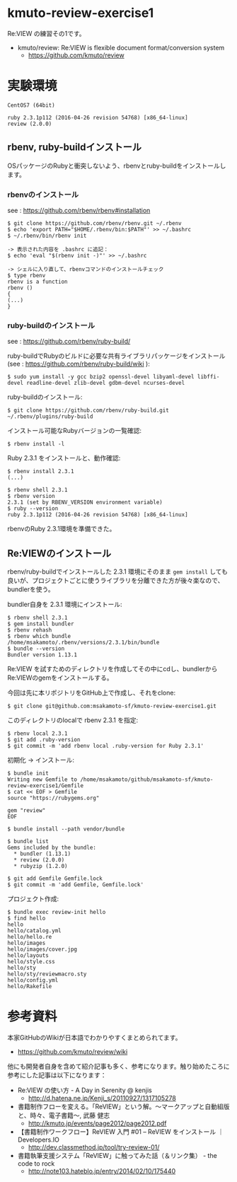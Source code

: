 # kmuto-review-exercise1

Re:VIEW の練習その1です。

 * kmuto/review: Re:VIEW is flexible document format/conversion system
   * https://github.com/kmuto/review

# 実験環境

```
CentOS7 (64bit)

ruby 2.3.1p112 (2016-04-26 revision 54768) [x86_64-linux]
review (2.0.0)
```

## rbenv, ruby-buildインストール

OSパッケージのRubyと衝突しないよう、rbenvとruby-buildをインストールします。

### rbenvのインストール

see : https://github.com/rbenv/rbenv#installation

```
$ git clone https://github.com/rbenv/rbenv.git ~/.rbenv
$ echo 'export PATH="$HOME/.rbenv/bin:$PATH"' >> ~/.bashrc
$ ~/.rbenv/bin/rbenv init

-> 表示された内容を .bashrc に追記：
$ echo 'eval "$(rbenv init -)"' >> ~/.bashrc

-> シェルに入り直して、rbenvコマンドのインストールチェック
$ type rbenv
rbenv is a function
rbenv ()
{
(...)
}
```

### ruby-buildのインストール

see : https://github.com/rbenv/ruby-build/

ruby-buildでRubyのビルドに必要な共有ライブラリパッケージをインストール (see : https://github.com/rbenv/ruby-build/wiki ):

```
$ sudo yum install -y gcc bzip2 openssl-devel libyaml-devel libffi-devel readline-devel zlib-devel gdbm-devel ncurses-devel
```

ruby-buildのインストール:

```
$ git clone https://github.com/rbenv/ruby-build.git ~/.rbenv/plugins/ruby-build
```

インストール可能なRubyバージョンの一覧確認:

```
$ rbenv install -l
```


Ruby 2.3.1 をインストールと、動作確認:

```
$ rbenv install 2.3.1
(...)

$ rbenv shell 2.3.1
$ rbenv version
2.3.1 (set by RBENV_VERSION environment variable)
$ ruby --version
ruby 2.3.1p112 (2016-04-26 revision 54768) [x86_64-linux]
```

rbenvのRuby 2.3.1環境を準備できた。

## Re:VIEWのインストール

rbenv/ruby-buildでインストールした 2.3.1 環境にそのまま `gem install` しても良いが、プロジェクトごとに使うライブラリを分離できた方が後々楽なので、bundlerを使う。

bundler自身を 2.3.1 環境にインストール:

```
$ rbenv shell 2.3.1
$ gem install bundler
$ rbenv rehash
$ rbenv which bundle
/home/msakamoto/.rbenv/versions/2.3.1/bin/bundle
$ bundle --version
Bundler version 1.13.1
```

Re:VIEW を試すためのディレクトリを作成してその中にcdし、bundlerからRe:VIEWのgemをインストールする。

今回は先に本リポジトリをGitHub上で作成し、それをclone:

```
$ git clone git@github.com:msakamoto-sf/kmuto-review-exercise1.git
```

このディレクトリのlocalで rbenv 2.3.1 を指定:

```
$ rbenv local 2.3.1
$ git add .ruby-version
$ git commit -m 'add rbenv local .ruby-version for Ruby 2.3.1'
```

初期化 -> インストール:

```
$ bundle init
Writing new Gemfile to /home/msakamoto/github/msakamoto-sf/kmuto-review-exercise1/Gemfile
$ cat << EOF > Gemfile
source "https://rubygems.org"

gem "review"
EOF

$ bundle install --path vendor/bundle

$ bundle list
Gems included by the bundle:
  * bundler (1.13.1)
  * review (2.0.0)
  * rubyzip (1.2.0)

$ git add Gemfile Gemfile.lock
$ git commit -m 'add Gemfile, Gemfile.lock'
```

プロジェクト作成:

```
$ bundle exec review-init hello
$ find hello
hello
hello/catalog.yml
hello/hello.re
hello/images
hello/images/cover.jpg
hello/layouts
hello/style.css
hello/sty
hello/sty/reviewmacro.sty
hello/config.yml
hello/Rakefile
```


# 参考資料

本家GitHubのWikiが日本語でわかりやすくまとめられてます。

 * https://github.com/kmuto/review/wiki

他にも開発者自身を含めて紹介記事も多く、参考になります。触り始めたころに参考にした記事は以下になります：

 * Re:VIEW の使い方 - A Day in Serenity @ kenjis
   * http://d.hatena.ne.jp/Kenji_s/20110927/1317105278
 * 書籍制作フローを変える。「ReVIEW」という解。～マークアップと自動組版と、時々、電子書籍～, 武藤 健志
   * http://kmuto.jp/events/page2012/page2012.pdf
 * 【書籍制作ワークフロー】ReVIEW 入門 #01 – ReVIEW をインストール ｜ Developers.IO
   * http://dev.classmethod.jp/tool/try-review-01/
 * 書籍執筆支援システム「ReVIEW」に触ってみた話（＆リンク集） - the code to rock
   * http://note103.hateblo.jp/entry/2014/02/10/175440

